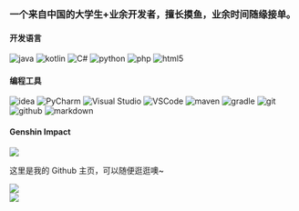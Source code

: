 ### 一个来自中国的大学生+业余开发者，擅长摸鱼，业余时间随缘接单。

#### 开发语言
![java](https://img.shields.io/badge/-java-blue?style=for-the-badge&logo=OpenJDK&logoColor=white)
![kotlin](https://img.shields.io/badge/-kotlin-blue?style=for-the-badge&logo=kotlin&logoColor=white)
![C#](https://img.shields.io/badge/-c%23-blue?style=for-the-badge&logo=C&logoColor=white)
![python](https://img.shields.io/badge/-python-blue?style=for-the-badge&logo=python&logoColor=white)
![php](https://img.shields.io/badge/-php-blue?style=for-the-badge&logo=php&logoColor=white)
![html5](https://img.shields.io/badge/-HTML5-blue?style=for-the-badge&logo=html5&logoColor=white)

#### 编程工具
![idea](https://img.shields.io/badge/-idea-black?style=for-the-badge&logo=intellij-idea&logoColor=white)
![PyCharm](https://img.shields.io/badge/-PyCharm-black?style=for-the-badge&logo=PyCharm&logoColor=white)
![Visual Studio](https://img.shields.io/badge/-Visual%20Studio-black?style=for-the-badge&logo=visualstudio&logoColor=white)
![VSCode](https://img.shields.io/badge/-vscode-black?style=for-the-badge&logo=visualstudiocode&logoColor=white)
![maven](https://img.shields.io/badge/-maven-black?style=for-the-badge&logo=apache-maven&logoColor=white)
![gradle](https://img.shields.io/badge/-gradle-black?style=for-the-badge&logo=gradle&logoColor=white)
![git](https://img.shields.io/badge/-git-black?style=for-the-badge&logo=git&logoColor=white)
![github](https://img.shields.io/badge/github-black?style=for-the-badge&logo=github&logoColor=white)
![markdown](https://img.shields.io/badge/-markdown-black?style=for-the-badge&logo=markdown&logoColor=white)

#### Genshin Impact
![](https://genshin-card.getloli.com/{背景编号}/{米游社ID}.png)

这里是我的 Github 主页，可以随便逛逛噢~

[![](https://github-readme-stats.vercel.app/api?username=WYH2004-MC&count_private=true&show_icons=true&locale=cn&include_all_commits=true&theme=material-palenight)](https://github.com/ideashieny)  
[![](https://github-readme-stats.vercel.app/api/top-langs/?username=WYH2004-MC&hide=css,html&layout=compact&langs_count=8&theme=material-palenight&card_width=465)](https://github.com/vipwyh2004/vipwyh2004)
